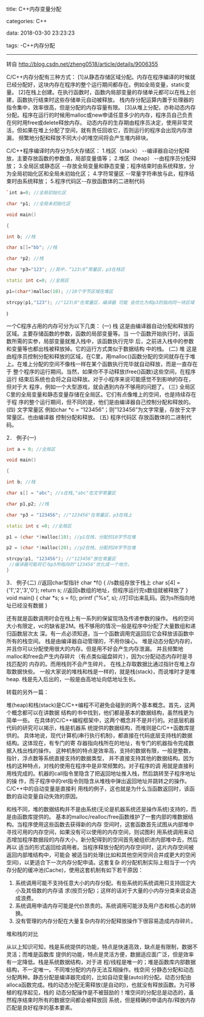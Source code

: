 title: C++内存变量分配

categories: C++

data: 2018-03-30 23:23:23

tags: -C++内存分配

-------------------------

转自 
http://blog.csdn.net/zheng0518/article/details/9006355 

C/C++内存分配有三种方式： 
    [1]从静态存储区域分配。内存在程序编译的时候就已经分配好，这块内存在程序的整个运行期间都存在。例如全局变量，static变量。 
    [2]在栈上创建。在执行函数时，函数内局部变量的存储单元都可以在栈上创建，函数执行结束时这些存储单元自动被释放。 
栈内存分配运算内置于处理器的指令集中，效率很高，但是分配的内存容量有限。 
    [3]从堆上分配，亦称动态内存分配。程序在运行的时候用malloc或new申请任意多少的内存，程序员自己负责在何时用free或delete释放内存。 
动态内存的生存期由程序员决定，使用非常灵活，但如果在堆上分配了空间，就有责任回收它，否则运行的程序会出现内存泄漏， 
    频繁地分配和释放不同大小的堆空间将会产生堆内碎块。 


C/C++程序编译时内存分为5大存储区： 
    1.栈区（stack） --编译器自动分配释放，主要存放函数的参数值，局部变量值等； 
    2.堆区（heap） --由程序员分配释放； 
    3.全局区或静态区 --存放全局变量和静态变量；程序结束时由系统释放，分为全局初始化区和全局未初始化区；
    4.字符常量区 --常量字符串放与此，程序结束时由系统释放； 
   5.程序代码区--存放函数体的二进制代码 

```C++
`int a=0; //全局初始化区  

char *p1; //全局未初始化区  

void main()  

{  

int b; //栈  

char s[]="bb"; //栈  

char *p2; //栈  

char *p3="123"; //其中，“123\0”常量区，p3在栈区  

static int c=0; //全局区  

p1=(char*)malloc(10); //10个字节区域在堆区  

strcpy(p1,"123"); //"123\0"在常量区，编译器 可能 会优化为和p3的指向同一块区域  

｝

```




一个C程序占用的内存可分为以下几类： 
    (一) 栈 
    这是由编译器自动分配和释放的区域。主要存储函数的参数，函数的局部变量等。当 
一个函数开始执行时，该函数所需的实参，局部变量就推入栈中，该函数执行完毕 
后，之前进入栈中的参数和变量等也都出栈被释放掉。它的运行方式类似于数据结构 
中的栈。 
    (二) 堆 
这是由程序员控制分配和释放的区域，在C里，用malloc()函数分配的空间就存在于堆 
上。在堆上分配的空间不像栈一样在某个函数执行完毕就自动释放，而是一直存在于 
整个程序的运行期间。当然，如果你不手动释放(free()函数)这些空间，在程序运行 
结束后系统也会将之自动释放。对于小程序来说可能感觉不到影响的存在，但对于大 
程序，例如一个大型游戏，就会遇到内存不够用的问题了。 
    (三) 全局区 
C里的全局变量和静态变量存储在全局区。它们有点像堆上的空间，也是持续存在于程 
序的整个运行期间，但不同的是，他们是由编译器自己控制分配和释放的。 
    (四) 文字常量区 
例如char *c = “123456”；则”123456”为文字常量，存放于文字常量区。也由编译器 
控制分配和释放。 
    (五) 程序代码区 
存放函数体的二进制代码。 

2． 例子(一)  

```C++
int a = 0; //全局区  

void main()  

{  

int b; //栈  

char s[] = "abc"; //s在栈,"abc"在文字常量区  

char p1,p2; //栈  

char *p3 = "123456"; //"123456"在常量区，p3在栈上  

static int c =0; //全局区  

p1 = (char *)malloc(10); //p1在栈，分配的10字节在堆  

p2 = (char *)malloc(20); //p2在栈，分配的20字节在堆  

strcpy(p1, "123456"); //"123456"放在常量区  
 //编译器可能将它与p3所指向的"123456"优化成一个地方。  
} 
```

3． 例子(二) 
//返回char型指针 
char *f() 
{ 
//s数组存放于栈上 
char s[4] = {'1','2','3','0'}; 
return s; //返回s数组的地址，但程序运行完s数组就被释放了 
} 
void main() 
{ 
char *s; 
s = f(); 
printf ("%s", s); //打印出来乱码。因为s所指向地址已经没有数据 
} 


还有就是函数调用时会在栈上有一系列的保留现场及传递参数的操作。 
栈的空间大小有限定，vc的缺省是2M。栈不够用的情况一般是程序中分配了大量数组和递归函数层次太 
深。有一点必须知道，当一个函数调用完返回后它会释放该函数中所有的栈空间。 
栈是由编译器自动管理的，不用你操心。 
堆是动态分配内存的，并且你可以分配使用很大的内存。但是用不好会产生内存泄漏。 
并且频繁地malloc和free会产生内存碎片（有点类似磁盘碎片），因为c分配动态内存时是寻找匹配的 
内存的。而用栈则不会产生碎片。 
在栈上存取数据比通过指针在堆上存取数据快些。 
一般大家说的堆栈和栈是一样的，就是栈(stack)，而说堆时才是堆heap. 
栈是先入后出的，一般是由高地址向低地址生长。 


转载的另外一篇： 


堆(heap)和栈(stack)是C/C++编程不可避免会碰到的两个基本概念。首先，这两个概念都可以在讲数据 
结构的书中找到，他们都是基本的数据结构，虽然栈更为简单一些。 
在具体的C/C++编程框架中，这两个概念并不是并行的。对底层机器代码的研究可以揭示，栈是机器系 
统提供的数据结构，而堆则是C/C++函数库提供的。 
具体地说，现代计算机(串行执行机制)，都直接在代码底层支持栈的数据结构。这体现在，有专门的寄 
存器指向栈所在的地址，有专门的机器指令完成数据入栈出栈的操作。 
这种机制的特点是效率高，支持的数据有限，一般是整数，指针，浮点数等系统直接支持的数据类型， 
并不直接支持其他的数据结构。因为栈的这种特点，对栈的使用在程序中是非常频繁的。对子程序的调 
用就是直接利用栈完成的。机器的call指令里隐含了把返回地址推入栈，然后跳转至子程序地址的操 
作，而子程序中的ret指令则隐含从堆栈中弹出返回地址并跳转之的操作。C/C++中的自动变量是直接利 
用栈的例子，这也就是为什么当函数返回时，该函数的自动变量自动失效的原因。 


和栈不同，堆的数据结构并不是由系统(无论是机器系统还是操作系统)支持的，而是由函数库提供的。 
基本的malloc/realloc/free函数维护了一套内部的堆数据结构。当程序使用这些函数去获得新的内存 
空间时，这套函数首先试图从内部堆中寻找可用的内存空间，如果没有可以使用的内存空间，则试图利 
用系统调用来动态增加程序数据段的内存大小，新分配得到的空间首先被组织进内部堆中去，然后再以 
适当的形式返回给调用者。当程序释放分配的内存空间时，这片内存空间被返回内部堆结构中，可能会 
被适当的处理(比如和其他空闲空间合并成更大的空闲空间)，以更适合下一次内存分配申请。这套复杂 
的分配机制实际上相当于一个内存分配的缓冲池(Cache)，使用这套机制有如下若干原因： 


1. 系统调用可能不支持任意大小的内存分配。有些系统的系统调用只支持固定大小及其倍数的内存请 
   求(按页分配)；这样的话对于大量的小内存分类来说会造成浪费。 
2. 系统调用申请内存可能是代价昂贵的。系统调用可能涉及用户态和核心态的转换。 
3. 没有管理的内存分配在大量复杂内存的分配释放操作下很容易造成内存碎片。 


堆和栈的对比 


从以上知识可知，栈是系统提供的功能，特点是快速高效，缺点是有限制，数据不灵活；而堆是函数库 
提供的功能，特点是灵活方便，数据适应面广泛，但是效率有一定降低。栈是系统数据结构，对于进 
程/线程是唯一的；堆是函数库内部数据结构，不一定唯一。不同堆分配的内存无法互相操作。栈空间 
分静态分配和动态分配两种。静态分配是编译器完成的，比如自动变量(auto)的分配。动态分配由 
alloca函数完成。栈的动态分配无需释放(是自动的)，也就没有释放函数。为可移植的程序起见，栈的 
动态分配操作是不被鼓励的！堆空间的分配总是动态的，虽然程序结束时所有的数据空间都会被释放回 
系统，但是精确的申请内存/释放内存匹配是良好程序的基本要素。

